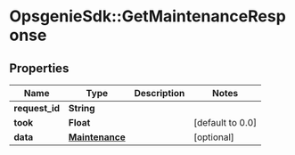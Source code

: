 # OpsgenieSdk::GetMaintenanceResponse

## Properties
Name | Type | Description | Notes
------------ | ------------- | ------------- | -------------
**request_id** | **String** |  | 
**took** | **Float** |  | [default to 0.0]
**data** | [**Maintenance**](Maintenance.md) |  | [optional] 



